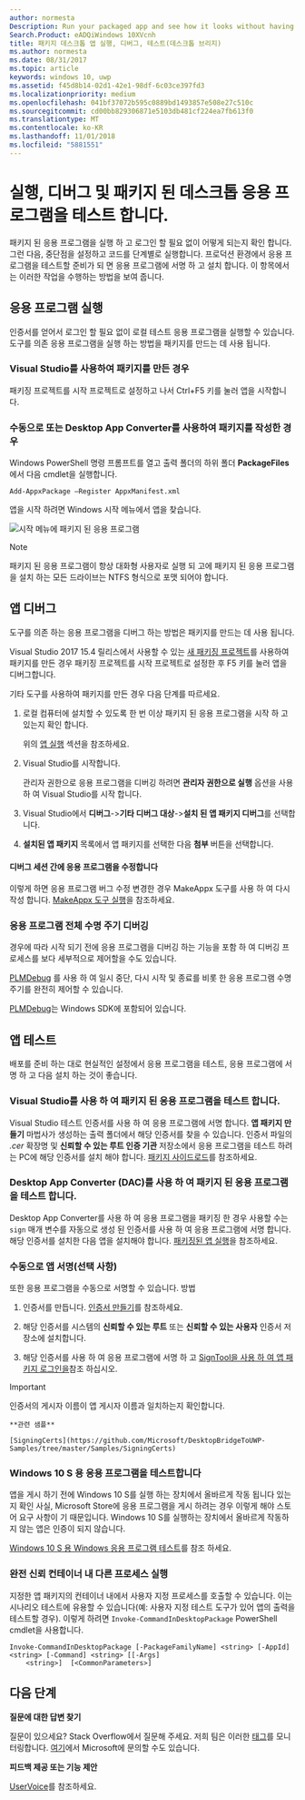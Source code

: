 ```yaml
---
author: normesta
Description: Run your packaged app and see how it looks without having to sign it. Then, set breakpoints and step through code. When you're ready to test your app in a production environment, sign your app and then install it.
Search.Product: eADQiWindows 10XVcnh
title: 패키지 데스크톱 앱 실행, 디버그, 테스트(데스크톱 브리지)
ms.author: normesta
ms.date: 08/31/2017
ms.topic: article
keywords: windows 10, uwp
ms.assetid: f45d8b14-02d1-42e1-98df-6c03ce397fd3
ms.localizationpriority: medium
ms.openlocfilehash: 041bf37072b595c0889bd1493857e508e27c510c
ms.sourcegitcommit: cd00bb829306871e5103db481cf224ea7fb613f0
ms.translationtype: MT
ms.contentlocale: ko-KR
ms.lasthandoff: 11/01/2018
ms.locfileid: "5881551"
---
```

# <a name="run-debug-and-test-a-packaged-desktop-application"></a>실행, 디버그 및 패키지 된 데스크톱 응용 프로그램을 테스트 합니다.

패키지 된 응용 프로그램을 실행 하 고 로그인 할 필요 없이 어떻게 되는지 확인 합니다. 그런 다음, 중단점을 설정하고 코드를 단계별로 실행합니다. 프로덕션 환경에서 응용 프로그램을 테스트할 준비가 되 면 응용 프로그램에 서명 하 고 설치 합니다. 이 항목에서는 이러한 작업을 수행하는 방법을 보여 줍니다.

<a id="run-app" />

## <a name="run-your-application"></a>응용 프로그램 실행

인증서를 얻어서 로그인 할 필요 없이 로컬 테스트 응용 프로그램을 실행할 수 있습니다. 도구를 의존 응용 프로그램을 실행 하는 방법을 패키지를 만드는 데 사용 됩니다.

### <a name="you-created-the-package-by-using-visual-studio"></a>Visual Studio를 사용하여 패키지를 만든 경우

패키징 프로젝트를 시작 프로젝트로 설정하고 나서 Ctrl+F5 키를 눌러 앱을 시작합니다.

### <a name="you-created-the-package-manually-or-by-using-the-desktop-app-converter"></a>수동으로 또는 Desktop App Converter를 사용하여 패키지를 작성한 경우

Windows PowerShell 명령 프롬프트를 열고 출력 폴더의 하위 폴더 **PackageFiles**에서 다음 cmdlet을 실행합니다.

```
Add-AppxPackage –Register AppxManifest.xml
```
앱을 시작 하려면 Windows 시작 메뉴에서 앱을 찾습니다.

![시작 메뉴에 패키지 된 응용 프로그램](images/desktop-to-uwp/converted-app-installed.png)

> [!NOTE]
> 패키지 된 응용 프로그램이 항상 대화형 사용자로 실행 되 고에 패키지 된 응용 프로그램을 설치 하는 모든 드라이브는 NTFS 형식으로 포맷 되어야 합니다.

## <a name="debug-your-app"></a>앱 디버그

도구를 의존 하는 응용 프로그램을 디버그 하는 방법은 패키지를 만드는 데 사용 됩니다.

Visual Studio 2017 15.4 릴리스에서 사용할 수 있는 [새 패키징 프로젝트](desktop-to-uwp-packaging-dot-net.md#new-packaging-project)를 사용하여 패키지를 만든 경우 패키징 프로젝트를 시작 프로젝트로 설정한 후 F5 키를 눌러 앱을 디버그합니다.

기타 도구를 사용하여 패키지를 만든 경우 다음 단계를 따르세요.

1. 로컬 컴퓨터에 설치할 수 있도록 한 번 이상 패키지 된 응용 프로그램을 시작 하 고 있는지 확인 합니다.

   위의 [앱 실행](#run-app) 섹션을 참조하세요.

2. Visual Studio를 시작합니다.

   관리자 권한으로 응용 프로그램을 디버깅 하려면 **관리자 권한으로 실행** 옵션을 사용 하 여 Visual Studio를 시작 합니다.

3. Visual Studio에서 **디버그**->**기타 디버그 대상**->**설치 된 앱 패키지 디버그**를 선택합니다.

4. **설치된 앱 패키지** 목록에서 앱 패키지를 선택한 다음 **첨부** 버튼을 선택합니다.

#### <a name="modify-your-application-in-between-debug-sessions"></a>디버그 세션 간에 응용 프로그램을 수정합니다

이렇게 하면 응용 프로그램 버그 수정 변경한 경우 MakeAppx 도구를 사용 하 여 다시 작성 합니다. [MakeAppx 도구 실행](desktop-to-uwp-manual-conversion.md#make-appx)을 참조하세요.

### <a name="debug-the-entire-application-lifecycle"></a>응용 프로그램 전체 수명 주기 디버깅

경우에 따라 시작 되기 전에 응용 프로그램을 디버깅 하는 기능을 포함 하 여 디버깅 프로세스를 보다 세부적으로 제어할을 수도 있습니다.

[PLMDebug](https://msdn.microsoft.com/library/windows/hardware/jj680085(v=vs.85).aspx) 를 사용 하 여 일시 중단, 다시 시작 및 종료를 비롯 한 응용 프로그램 수명 주기를 완전히 제어할 수 있습니다.

[PLMDebug](https://msdn.microsoft.com/library/windows/hardware/jj680085(v=vs.85).aspx)는 Windows SDK에 포함되어 있습니다.

## <a name="test-your-app"></a>앱 테스트

배포를 준비 하는 대로 현실적인 설정에서 응용 프로그램을 테스트, 응용 프로그램에 서명 하 고 다음 설치 하는 것이 좋습니다.

### <a name="test-an-application-that-you-packaged-by-using-visual-studio"></a>Visual Studio를 사용 하 여 패키지 된 응용 프로그램을 테스트 합니다.

Visual Studio 테스트 인증서를 사용 하 여 응용 프로그램에 서명 합니다. **앱 패키지 만들기** 마법사가 생성하는 출력 폴더에서 해당 인증서를 찾을 수 있습니다. 인증서 파일의 *.cer* 확장명 및 **신뢰할 수 있는 루트 인증 기관** 저장소에서 응용 프로그램을 테스트 하려는 PC에 해당 인증서를 설치 해야 합니다. [패키지 사이드로드](../packaging/packaging-uwp-apps.md#sideload-your-app-package)를 참조하세요.

### <a name="test-an-application-that-you-packaged-by-using-the-desktop-app-converter-dac"></a>Desktop App Converter (DAC)를 사용 하 여 패키지 된 응용 프로그램을 테스트 합니다.

Desktop App Converter를 사용 하 여 응용 프로그램을 패키징 한 경우 사용할 수는 ``sign`` 매개 변수를 자동으로 생성 된 인증서를 사용 하 여 응용 프로그램에 서명 합니다. 해당 인증서를 설치한 다음 앱을 설치해야 합니다. [패키징된 앱 실행](desktop-to-uwp-run-desktop-app-converter.md#run-app)을 참조하세요.   


### <a name="manually-sign-apps-optional"></a>수동으로 앱 서명(선택 사항)

또한 응용 프로그램을 수동으로 서명할 수 있습니다. 방법

1. 인증서를 만듭니다. [인증서 만들기](../packaging/create-certificate-package-signing.md)를 참조하세요.

2. 해당 인증서를 시스템의 **신뢰할 수 있는 루트** 또는 **신뢰할 수 있는 사용자** 인증서 저장소에 설치합니다.

3. 해당 인증서를 사용 하 여 응용 프로그램에 서명 하 고 [SignTool을 사용 하 여 앱 패키지 로그인을](../packaging/sign-app-package-using-signtool.md)참조 하십시오.

  > [!IMPORTANT]
  > 인증서의 게시자 이름이 앱 게시자 이름과 일치하는지 확인합니다.

    **관련 샘플**

    [SigningCerts](https://github.com/Microsoft/DesktopBridgeToUWP-Samples/tree/master/Samples/SigningCerts)


### <a name="test-your-application-for-windows-10-s"></a>Windows 10 S 용 응용 프로그램을 테스트합니다

앱을 게시 하기 전에 Windows 10 S를 실행 하는 장치에서 올바르게 작동 됩니다 있는지 확인 사실, Microsoft Store에 응용 프로그램을 게시 하려는 경우 이렇게 해야 스토어 요구 사항이 기 때문입니다. Windows 10 S를 실행하는 장치에서 올바르게 작동하지 않는 앱은 인증이 되지 않습니다.

[Windows 10 S 용 Windows 응용 프로그램 테스트](https://docs.microsoft.com/windows/uwp/porting/desktop-to-uwp-test-windows-s)를 참조 하세요.

### <a name="run-another-process-inside-the-full-trust-container"></a>완전 신뢰 컨테이너 내 다른 프로세스 실행

지정한 앱 패키지의 컨테이너 내에서 사용자 지정 프로세스를 호출할 수 있습니다. 이는 시나리오 테스트에 유용할 수 있습니다(예: 사용자 지정 테스트 도구가 있어 앱의 출력을 테스트할 경우). 이렇게 하려면 ```Invoke-CommandInDesktopPackage``` PowerShell cmdlet을 사용합니다.

```CMD
Invoke-CommandInDesktopPackage [-PackageFamilyName] <string> [-AppId] <string> [-Command] <string> [[-Args]
    <string>]  [<CommonParameters>]
```

## <a name="next-steps"></a>다음 단계

**질문에 대한 답변 찾기**

질문이 있으세요? Stack Overflow에서 질문해 주세요. 저희 팀은 이러한 [태그](http://stackoverflow.com/questions/tagged/project-centennial+or+desktop-bridge)를 모니터링합니다. [여기](https://social.msdn.microsoft.com/Forums/en-US/home?filter=alltypes&sort=relevancedesc&searchTerm=%5BDesktop%20Converter%5D)에서 Microsoft에 문의할 수도 있습니다.

**피드백 제공 또는 기능 제안**

[UserVoice](https://wpdev.uservoice.com/forums/110705-universal-windows-platform/category/161895-desktop-bridge-centennial)를 참조하세요.

